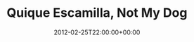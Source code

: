 ---
templateKey: event
guid: 0896fb8c-6eab-11ea-99c5-002590d1d1b0
date: 2012-02-25T22:00:00+00:00
eventTime: '10pm'
title: Quique Escamilla, Not My Dog
artist: Quique Escamilla
city: Toronto
venue: Not My Dog
group: Tim Shia
---